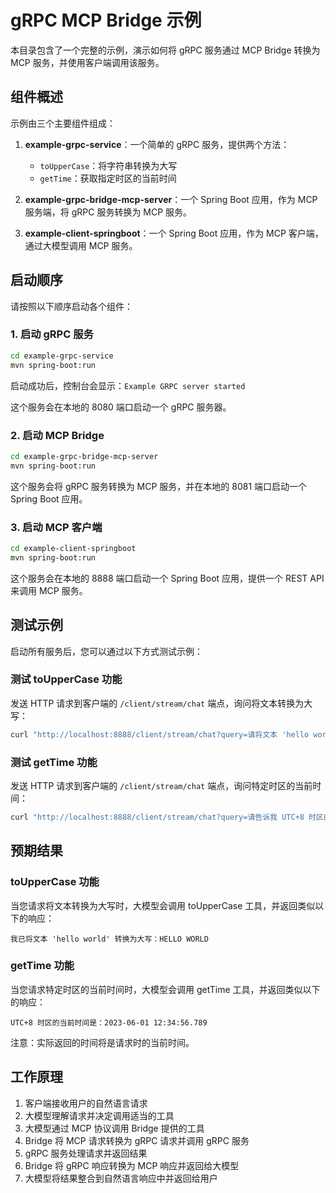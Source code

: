 # gRPC MCP Bridge 示例

本目录包含了一个完整的示例，演示如何将 gRPC 服务通过 MCP Bridge 转换为 MCP 服务，并使用客户端调用该服务。

## 组件概述

示例由三个主要组件组成：

1. **example-grpc-service**：一个简单的 gRPC 服务，提供两个方法：
   - `toUpperCase`：将字符串转换为大写
   - `getTime`：获取指定时区的当前时间

2. **example-grpc-bridge-mcp-server**：一个 Spring Boot 应用，作为 MCP 服务端，将 gRPC 服务转换为 MCP 服务。

3. **example-client-springboot**：一个 Spring Boot 应用，作为 MCP 客户端，通过大模型调用 MCP 服务。

## 启动顺序

请按照以下顺序启动各个组件：

### 1. 启动 gRPC 服务

```bash
cd example-grpc-service
mvn spring-boot:run
```

启动成功后，控制台会显示：`Example GRPC server started`

这个服务会在本地的 8080 端口启动一个 gRPC 服务器。

### 2. 启动 MCP Bridge

```bash
cd example-grpc-bridge-mcp-server
mvn spring-boot:run
```

这个服务会将 gRPC 服务转换为 MCP 服务，并在本地的 8081 端口启动一个 Spring Boot 应用。

### 3. 启动 MCP 客户端

```bash
cd example-client-springboot
mvn spring-boot:run
```

这个服务会在本地的 8888 端口启动一个 Spring Boot 应用，提供一个 REST API 来调用 MCP 服务。

## 测试示例

启动所有服务后，您可以通过以下方式测试示例：

### 测试 toUpperCase 功能

发送 HTTP 请求到客户端的 `/client/stream/chat` 端点，询问将文本转换为大写：

```bash
curl "http://localhost:8888/client/stream/chat?query=请将文本 'hello world' 转换为大写"
```

### 测试 getTime 功能

发送 HTTP 请求到客户端的 `/client/stream/chat` 端点，询问特定时区的当前时间：

```bash
curl "http://localhost:8888/client/stream/chat?query=请告诉我 UTC+8 时区的当前时间"
```

## 预期结果

### toUpperCase 功能

当您请求将文本转换为大写时，大模型会调用 toUpperCase 工具，并返回类似以下的响应：

```
我已将文本 'hello world' 转换为大写：HELLO WORLD
```

### getTime 功能

当您请求特定时区的当前时间时，大模型会调用 getTime 工具，并返回类似以下的响应：

```
UTC+8 时区的当前时间是：2023-06-01 12:34:56.789
```

注意：实际返回的时间将是请求时的当前时间。

## 工作原理

1. 客户端接收用户的自然语言请求
2. 大模型理解请求并决定调用适当的工具
3. 大模型通过 MCP 协议调用 Bridge 提供的工具
4. Bridge 将 MCP 请求转换为 gRPC 请求并调用 gRPC 服务
5. gRPC 服务处理请求并返回结果
6. Bridge 将 gRPC 响应转换为 MCP 响应并返回给大模型
7. 大模型将结果整合到自然语言响应中并返回给用户
